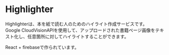 # Highlighter
Highlighterは、本を紙で読む人のためのハイライト作成サービスです。  
Google CloudVisionAPIを使用して、アップロードされた書籍ページ画像をテキスト化し、任意箇所に対してハイライトすることができます。  

React + firebaseで作られています。
